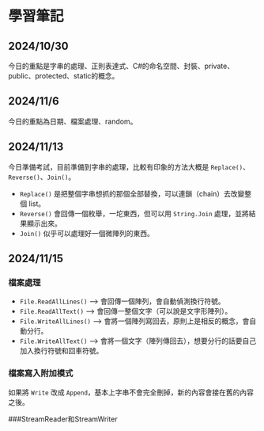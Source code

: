 # 學習筆記

## 2024/10/30
今日的重點是字串的處理、正則表達式、C#的命名空間、封裝、private、public、protected、static的概念。

## 2024/11/6
今日的重點為日期、檔案處理、random。

## 2024/11/13
今日準備考試，目前準備到字串的處理，比較有印象的方法大概是 `Replace()`、`Reverse()`、`Join()`。

- `Replace()` 是把整個字串想抓的那個全部替換，可以連鎖（chain）去改變整個 list。
- `Reverse()` 會回傳一個枚舉，一坨東西，但可以用 `String.Join` 處理，並將結果顯示出來。
- `Join()` 似乎可以處理好一個微陣列的東西。

## 2024/11/15
### 檔案處理

- `File.ReadAllLines()` --> 會回傳一個陣列，會自動偵測換行符號。
- `File.ReadAllText()` --> 會回傳一整個文字（可以說是文字形陣列）。
- `File.WriteAllLines()` --> 會將一個陣列寫回去，原則上是相反的概念，會自動分行。
- `File.WriteAllText()` --> 會將一個文字（陣列傳回去），想要分行的話要自己加入換行符號和回車符號。

### 檔案寫入附加模式
如果將 `Write` 改成 `Append`，基本上字串不會完全刪掉，新的內容會接在舊的內容之後。

###StreamReader和StreamWriter


